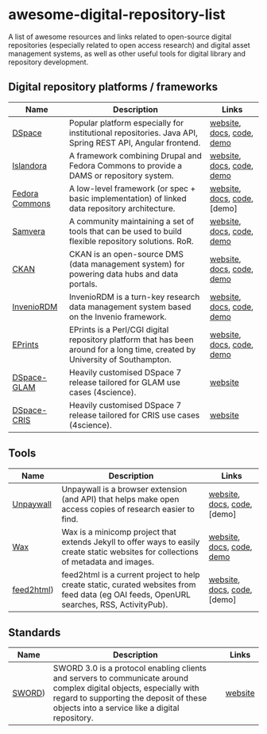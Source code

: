# awesome-digital-repository-list
A list of awesome resources and links related to open-source digital repositories (especially related to open access research) and digital asset management systems, as well as other useful tools for digital library and repository development.

## Digital repository platforms / frameworks

Name | Description | Links
---|---|---
[DSpace](https://www.dspace.org)|Popular platform especially for institutional repositories. Java API, Spring REST API, Angular frontend.|[website](https://www.dspace.org), [docs](https://wiki.lyrasis.org/display/DSDOC7x/DSpace+7.x+Documentation), [code](https://github.com/DSpace/DSpace/), [demo](https://demo.dspace.org/)
[Islandora](https://www.islandora.ca/)| A framework combining Drupal and Fedora Commons to provide a DAMS or repository system.|[website](https://www.islandora.ca/), [docs](https://islandora.github.io/documentation/), [code](https://github.com/Islandora/islandora), [demo](https://sandbox.islandora.ca/)
[Fedora Commons](https://fedora.lyrasis.org/)| A low-level framework (or spec + basic implementation) of linked data repository architecture.|[website](https://fedora.lyrasis.org/), [docs](https://wiki.lyrasis.org/display/FEDORA6x/Quick+Start), [code](https://github.com/fcrepo/fcrepo/releases), [demo]
[Samvera](https://samvera.org/)| A community maintaining a set of tools that can be used to build flexible repository solutions. RoR. |[website](https://samvera.org/), [docs](https://samvera.org/get-started/getting-started), [code](https://github.com/samvera), [demo](https://samvera.org/repository-solutions/examples-and-demos)
[CKAN](https://ckan.org/)| CKAN is an open-source DMS (data management system) for powering data hubs and data portals. |[website](https://ckan.org/), [docs](http://docs.ckan.org/), [code](https://github.com/ckan/ckan), [demo](https://demo.ckan.org/)
[InvenioRDM](https://inveniordm.docs.cern.ch/)| InvenioRDM is a turn-key research data management system based on the Invenio framework. |[website](https://inveniordm.docs.cern.ch/), [docs](https://inveniordm.docs.cern.ch/), [code](https://github.com/inveniosoftware/invenio-app-rdm), [demo](https://inveniordm.web.cern.ch/)
[EPrints](https://www.eprints.org/uk/)| EPrints is a Perl/CGI digital repository platform that has been around for a long time, created by University of Southampton. |[website](https://www.eprints.org/uk/), [docs](http://wiki.eprints.org/w/EPrints_Manual), [code](https://github.com/eprints/eprints), [demo](https://pub.demo.eprints-hosting.org/)
[DSpace-GLAM](https://www.4science.com/dspace-glam/)| Heavily customised DSpace 7 release tailored for GLAM use cases (4science).|[website](https://www.4science.com/dspace-glam/)
[DSpace-CRIS](https://www.4science.com/dspace-cris/)| Heavily customised DSpace 7 release tailored for CRIS use cases (4science).|[website](https://www.4science.com/dspace-cris/)

## Tools

Name | Description | Links
---|---|---
[Unpaywall](https://unpaywall.org/)| Unpaywall is a browser extension (and API) that helps make open access copies of research easier to find. |[website](https://unpaywall.org/), [docs](https://unpaywall.org/user-guides), [code](https://github.com/ourresearch/oadoi), [demo]
[Wax](https://minicomp.github.io/wiki/wax/)| Wax is a minicomp project that extends Jekyll to offer ways to easily create static websites for collections of metadata and images. |[website](https://minicomp.github.io/wiki/wax/), [docs](https://minicomp.github.io/wiki/wax/), [code](https://github.com/minicomp/wax), [demo](https://archer.uregina.ca/Archer50th/)
[feed2html](https://github.com/kshepherd/feed2html))| feed2html is a current project to help create static, curated websites from feed data (eg OAI feeds, OpenURL searches, RSS, ActivityPub). |[website](https://github.com/kshepherd/feed2html), [docs](https://github.com/kshepherd/feed2html), [code](https://github.com/kshepherd/feed2html), [demo]

## Standards

Name | Description | Links
---|---|---
[SWORD](https://swordapp.github.io/swordv3/swordv3.html))| SWORD 3.0 is a protocol enabling clients and servers to communicate around complex digital objects, especially with regard to supporting the deposit of these objects into a service like a digital repository. |[website](https://swordapp.github.io/swordv3/swordv3.html)